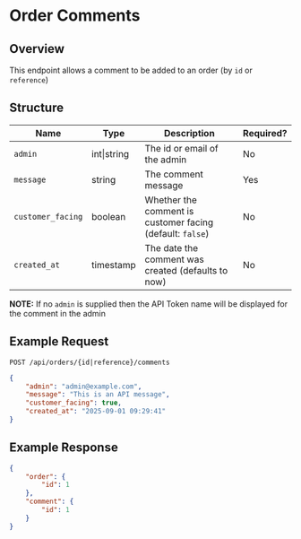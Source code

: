# Order Comments

## Overview

This endpoint allows a comment to be added to an order (by `id` or `reference`)

## Structure

| Name              | Type        | Description                                               | Required? |
|-------------------|-------------|-----------------------------------------------------------|-----------|
| `admin`           | int\|string | The id or email of the admin                              | No        |
| `message`         | string      | The comment message                                       | Yes       |
| `customer_facing` | boolean     | Whether the comment is customer facing (default: `false`) | No        |
| `created_at`      | timestamp   | The date the comment was created (defaults to now)        | No        |

**NOTE:** If no `admin` is supplied then the API Token name will be displayed for the comment in the admin

## Example Request

```http request
POST /api/orders/{id|reference}/comments
```

```json lines
{
    "admin": "admin@example.com",
    "message": "This is an API message",
    "customer_facing": true,
    "created_at": "2025-09-01 09:29:41"
}
```

## Example Response

```json lines
{
    "order": {
        "id": 1
    },
    "comment": {
        "id": 1
    }
}
```
